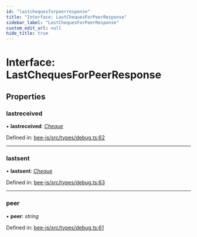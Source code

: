 ```yaml
---
id: "lastchequesforpeerresponse"
title: "Interface: LastChequesForPeerResponse"
sidebar_label: "LastChequesForPeerResponse"
custom_edit_url: null
hide_title: true
---
```


# Interface: LastChequesForPeerResponse

## Properties

### lastreceived

• **lastreceived**: [*Cheque*](cheque.md)

Defined in: [bee-js/src/types/debug.ts:62](https://github.com/ethersphere/bee-js/blob/0ac3a7d/src/types/debug.ts#L62)

___

### lastsent

• **lastsent**: [*Cheque*](cheque.md)

Defined in: [bee-js/src/types/debug.ts:63](https://github.com/ethersphere/bee-js/blob/0ac3a7d/src/types/debug.ts#L63)

___

### peer

• **peer**: *string*

Defined in: [bee-js/src/types/debug.ts:61](https://github.com/ethersphere/bee-js/blob/0ac3a7d/src/types/debug.ts#L61)
